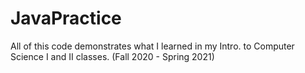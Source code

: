 # JavaPractice
All of this code demonstrates what I learned in my Intro. to Computer Science I and II classes. (Fall 2020 - Spring 2021)
